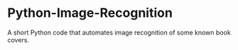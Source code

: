 # Python-Image-Recognition
A short Python code that automates image recognition of some known book covers.
